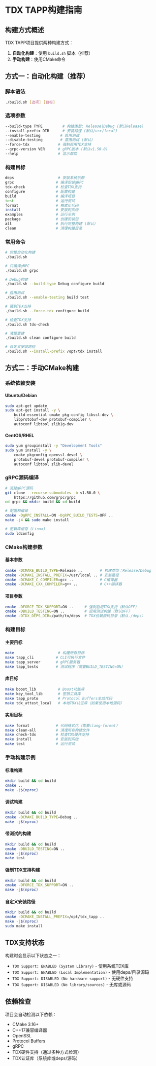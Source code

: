 # TDX TAPP构建指南

## 构建方式概述

TDX TAPP项目提供两种构建方式：
1. **自动化构建**：使用 `build.sh` 脚本（推荐）
2. **手动构建**：使用CMake命令

## 方式一：自动化构建（推荐）

### 脚本语法
```bash
./build.sh [选项] [目标]
```

### 选项参数
```bash
--build-type TYPE         # 构建类型: Release|Debug (默认Release)
--install-prefix DIR      # 安装路径 (默认/usr/local)
--enable-testing         # 启用测试
--disable-testing        # 禁用测试 (默认)
--force-tdx             # 强制启用TDX支持
--grpc-version VER      # gRPC版本 (默认v1.50.0)
--help                  # 显示帮助
```

### 构建目标
```bash
deps                    # 安装系统依赖
grpc                   # 编译安装gRPC
tdx-check              # 检查TDX支持
configure              # 配置构建
build                  # 编译项目
test                   # 运行测试
format                 # 格式化代码
install                # 安装到系统
examples               # 运行示例
package                # 创建安装包
all                    # 执行完整构建 (默认)
clean                  # 清理构建目录
```

### 常用命令
```bash
# 完整自动化构建
./build.sh

# 只编译gRPC
./build.sh grpc

# Debug构建
./build.sh --build-type Debug configure build

# 启用测试
./build.sh --enable-testing build test

# 强制TDX支持
./build.sh --force-tdx configure build

# 检查TDX支持
./build.sh tdx-check

# 清理重建
./build.sh clean configure build

# 自定义安装路径
./build.sh --install-prefix /opt/tdx install
```

## 方式二：手动CMake构建

### 系统依赖安装

#### Ubuntu/Debian
```bash
sudo apt-get update
sudo apt-get install -y \
    build-essential cmake pkg-config libssl-dev \
    libprotobuf-dev protobuf-compiler \
    autoconf libtool zlib1g-dev
```

#### CentOS/RHEL
```bash
sudo yum groupinstall -y "Development Tools"
sudo yum install -y \
    cmake pkgconfig openssl-devel \
    protobuf-devel protobuf-compiler \
    autoconf libtool zlib-devel
```

### gRPC源码编译
```bash
# 克隆gRPC源码
git clone --recurse-submodules -b v1.50.0 \
    https://github.com/grpc/grpc
cd grpc && mkdir build && cd build

# 配置和编译
cmake -DgRPC_INSTALL=ON -DgRPC_BUILD_TESTS=OFF ..
make -j4 && sudo make install

# 更新库缓存 (Linux)
sudo ldconfig
```

### CMake构建参数

#### 基本参数
```bash
cmake -DCMAKE_BUILD_TYPE=Release ..        # 构建类型：Release/Debug
cmake -DCMAKE_INSTALL_PREFIX=/usr/local .. # 安装路径
cmake -DCMAKE_C_COMPILER=gcc ..            # C编译器
cmake -DCMAKE_CXX_COMPILER=g++ ..          # C++编译器
```

#### 项目参数
```bash
cmake -DFORCE_TDX_SUPPORT=ON ..     # 强制启用TDX支持（默认OFF）
cmake -DBUILD_TESTING=ON ..         # 启用测试构建（默认OFF）
cmake -DTDX_DEPS_DIR=/path/to/deps  # TDX依赖源码目录（默认./deps）
```

### 构建目标

#### 主要目标
```bash
make                    # 构建所有目标
make tapp_cli          # CLI可执行文件
make tapp_server       # gRPC服务器
make tapp_tests        # 测试程序（需要BUILD_TESTING=ON）
```

#### 库目标
```bash
make boost_lib          # Boost功能库
make key_tool_lib       # 密钥工具库
make tapp_proto         # Protocol Buffers生成代码
make tdx_attest_local   # 本地TDX认证库（如果使用本地源码）
```

#### 实用目标
```bash
make format            # 代码格式化（需要clang-format）
make clean-all         # 清理所有构建文件
make check-tdx         # 检查TDX硬件支持
make install           # 安装到系统
make test              # 运行测试
```

### 手动构建示例

#### 标准构建
```bash
mkdir build && cd build
cmake ..
make -j$(nproc)
```

#### 调试构建
```bash
mkdir build && cd build
cmake -DCMAKE_BUILD_TYPE=Debug ..
make -j$(nproc)
```

#### 带测试的构建
```bash
mkdir build && cd build
cmake -DBUILD_TESTING=ON ..
make -j$(nproc)
make test
```

#### 强制TDX支持构建
```bash
mkdir build && cd build
cmake -DFORCE_TDX_SUPPORT=ON ..
make -j$(nproc)
```

#### 自定义安装路径
```bash
mkdir build && cd build
cmake -DCMAKE_INSTALL_PREFIX=/opt/tdx_tapp ..
make -j$(nproc)
sudo make install
```

## TDX支持状态

构建时会显示以下状态之一：
- `TDX Support: ENABLED (System Library)` - 使用系统TDX库
- `TDX Support: ENABLED (Local Implementation)` - 使用deps/目录源码
- `TDX Support: DISABLED (No hardware support)` - 无硬件支持
- `TDX Support: DISABLED (No library/sources)` - 无库或源码

## 依赖检查

项目会自动检测以下依赖：
- CMake 3.16+
- C++17兼容编译器
- OpenSSL
- Protocol Buffers
- gRPC
- TDX硬件支持（通过多种方式检测）
- TDX认证库（系统库或deps/源码）